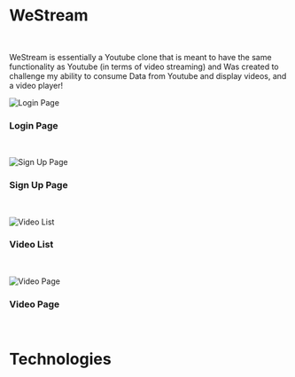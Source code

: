 # WeStream 
<br>
<p> WeStream is essentially a Youtube clone that is meant to have the same functionality as Youtube (in terms of video streaming) and Was created to challenge my ability to consume Data from Youtube and display videos, and a video player!</p>

![Login Page](blob:https://imgur.com/d8fe9ada-04be-46e3-ad48-0757203cbe80 "Login Page")
<br>
### Login Page
<br>

![Sign Up Page](blob:https://imgur.com/8170acba-20dc-4a28-99cb-3a3657e3a02c "Sign up Page")
<br>
### Sign Up Page
<br>

![Video List](blob:https://imgur.com/68f902c9-43c3-4100-8a3a-52201557b161 "Video List")
<br>
### Video List
<br>

![Video Page](blob:https://imgur.com/a347cdda-dbe4-416e-a379-09975ba950ad "Video Page")
<br>
### Video Page
<br>

# Technologies
<br>




